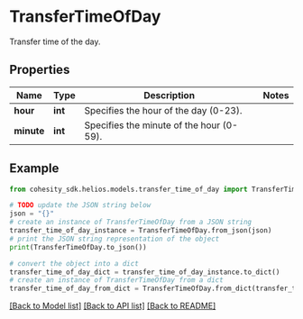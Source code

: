 # TransferTimeOfDay

Transfer time of the day.

## Properties

Name | Type | Description | Notes
------------ | ------------- | ------------- | -------------
**hour** | **int** | Specifies the hour of the day (0-23). | 
**minute** | **int** | Specifies the minute of the hour (0-59). | 

## Example

```python
from cohesity_sdk.helios.models.transfer_time_of_day import TransferTimeOfDay

# TODO update the JSON string below
json = "{}"
# create an instance of TransferTimeOfDay from a JSON string
transfer_time_of_day_instance = TransferTimeOfDay.from_json(json)
# print the JSON string representation of the object
print(TransferTimeOfDay.to_json())

# convert the object into a dict
transfer_time_of_day_dict = transfer_time_of_day_instance.to_dict()
# create an instance of TransferTimeOfDay from a dict
transfer_time_of_day_from_dict = TransferTimeOfDay.from_dict(transfer_time_of_day_dict)
```
[[Back to Model list]](../README.md#documentation-for-models) [[Back to API list]](../README.md#documentation-for-api-endpoints) [[Back to README]](../README.md)



